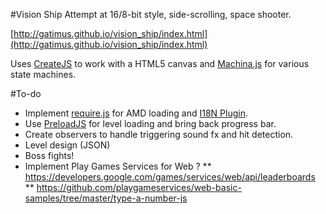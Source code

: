 #Vision Ship
Attempt at 16/8-bit style, side-scrolling, space shooter.

[http://gatimus.github.io/vision_ship/index.html](http://gatimus.github.io/vision_ship/index.html)

Uses [CreateJS](http://www.createjs.com) to work with a HTML5 canvas and [Machina.js](http://machina-js.org) for various state machines.

#To-do
* Implement [require.js](http://requirejs.org) for AMD loading and [I18N Plugin](http://requirejs.org/docs/api.html#i18n).
* Use [PreloadJS](http://createjs.com/docs/preloadjs/classes/LoadQueue.html) for level loading and bring back progress bar.
* Create observers to handle triggering sound fx and hit detection.
* Level design (JSON)
* Boss fights!
* Implement Play Games Services for Web ?
** https://developers.google.com/games/services/web/api/leaderboards
** https://github.com/playgameservices/web-basic-samples/tree/master/type-a-number-js
